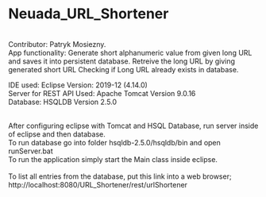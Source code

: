 # Neuada_URL_Shortener

<br/>Contributor: Patryk Mosiezny.
<br/>App functionality: 
Generate short alphanumeric value from given long URL and saves it into persistent database.
Retreive the long URL by giving generated short URL
Checking if Long URL already exists in database. 

IDE used: Eclipse Version: 2019-12 (4.14.0)
<br/>Server for REST API Used: Apache Tomcat Version 9.0.16
<br/>Database: HSQLDB Version 2.5.0

<br/>After configuring eclipse with Tomcat and HSQL Database, run server inside of eclipse and then database.
<br/>To run database go into folder hsqldb-2.5.0/hsqldb/bin and open runServer.bat
<br/>To run the application simply start the Main class inside eclipse. 
<br/>
<br/>To list all entries from the database, put this link into a web browser; http://localhost:8080/URL_Shortener/rest/urlShortener

